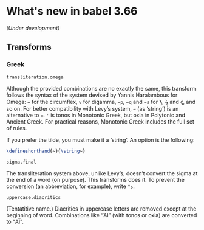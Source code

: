 # What's new in babel 3.66

*(Under development)*

## Transforms

### Greek

`transliteration.omega`

Although the provided combinations are no exactly the same, this
transform follows the syntax of the system devised by Yannis
Haralambous for Omega: `=` for the circumflex, `v` for digamma, `=p`,
`=q` and `=s` for ϡ, ϟ and ϛ, and so on. For better compatibility with
Levy’s system, `~` (as ‘string’) is an alternative to `=`. `'` is tonos
in Monotonic Greek, but oxia in Polytonic and Ancient Greek. For
practical reasons, Monotonic Greek includes the full set of rules.

If you prefer the tilde, you must make it a ‘string’. An option is the
following:
```tex
\defineshorthand{~}{\string~}
```

`sigma.final`

The transliteration system above, unlike Levy’s, doesn’t convert the
sigma at the end of a word (on purpose). This transforms does it. To
prevent the conversion (an abbreviation, for example), write `"s`.

`uppercase.diacritics`

(Tentatitive name.) Diacritics in uppercase letters are removed except
at the beginning of word. Combinations like “ΆΙ” (with tonos or oxia)
are converted to “ΑΪ”.

